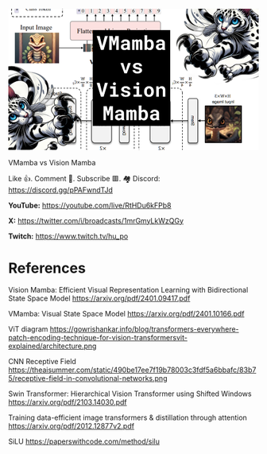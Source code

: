 ![](thumbnails/21.01.2024.png)

VMamba vs Vision Mamba

Like 👍. Comment 💬. Subscribe 🟥.
🏘 Discord: https://discord.gg/pPAFwndTJd

**YouTube:** https://youtube.com/live/RtHDu6kFPb8

**X:** https://twitter.com/i/broadcasts/1mrGmyLkWzQGy

**Twitch:** https://www.twitch.tv/hu_po


# References

Vision Mamba: Efficient Visual Representation Learning with Bidirectional State Space Model
https://arxiv.org/pdf/2401.09417.pdf

VMamba: Visual State Space Model
https://arxiv.org/pdf/2401.10166.pdf

ViT diagram
https://gowrishankar.info/blog/transformers-everywhere-patch-encoding-technique-for-vision-transformersvit-explained/architecture.png

CNN Receptive Field
https://theaisummer.com/static/490be17ee7f19b78003c3fdf5a6bbafc/83b75/receptive-field-in-convolutional-networks.png

Swin Transformer: Hierarchical Vision Transformer using Shifted Windows
https://arxiv.org/pdf/2103.14030.pdf

Training data-efficient image transformers & distillation through attention
https://arxiv.org/pdf/2012.12877v2.pdf

SiLU
https://paperswithcode.com/method/silu
